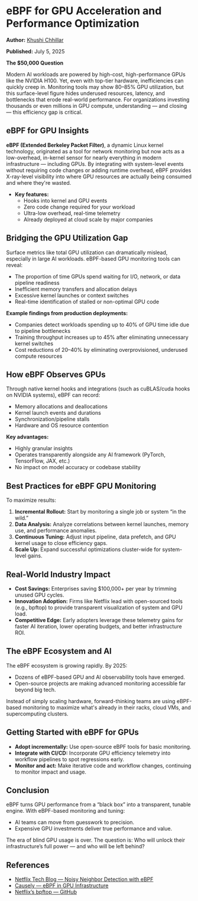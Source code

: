 # eBPF for GPU Acceleration and Performance Optimization

**Author:** [Khushi Chhillar](https://www.linkedin.com/in/kcl17/)

**Published:** July 5, 2025

**The $50,000 Question**

Modern AI workloads are powered by high-cost, high-performance GPUs like the NVIDIA H100. Yet, even with top-tier hardware, inefficiencies can quickly creep in. Monitoring tools may show 80–85% GPU utilization, but this surface-level figure hides underused resources, latency, and bottlenecks that erode real-world performance. For organizations investing thousands or even millions in GPU compute, understanding — and closing — this efficiency gap is critical.

## eBPF for GPU Insights

**eBPF (Extended Berkeley Packet Filter)**, a dynamic Linux kernel technology, originated as a tool for network monitoring but now acts as a low-overhead, in-kernel sensor for nearly everything in modern infrastructure — including GPUs. By integrating with system-level events without requiring code changes or adding runtime overhead, eBPF provides X-ray-level visibility into where GPU resources are actually being consumed and where they're wasted.

- **Key features:**
  - Hooks into kernel and GPU events
  - Zero code change required for your workload
  - Ultra-low overhead, real-time telemetry
  - Already deployed at cloud scale by major companies

## Bridging the GPU Utilization Gap

Surface metrics like total GPU utilization can dramatically mislead, especially in large AI workloads. eBPF-based GPU monitoring tools can reveal:

- The proportion of time GPUs spend waiting for I/O, network, or data pipeline readiness
- Inefficient memory transfers and allocation delays
- Excessive kernel launches or context switches
- Real-time identification of stalled or non-optimal GPU code

**Example findings from production deployments:**

- Companies detect workloads spending up to 40% of GPU time idle due to pipeline bottlenecks
- Training throughput increases up to 45% after eliminating unnecessary kernel switches
- Cost reductions of 20–40% by eliminating overprovisioned, underused compute resources

## How eBPF Observes GPUs

Through native kernel hooks and integrations (such as cuBLAS/cuda hooks on NVIDIA systems), eBPF can record:

- Memory allocations and deallocations
- Kernel launch events and durations
- Synchronization/pipeline stalls
- Hardware and OS resource contention

**Key advantages:**

- Highly granular insights
- Operates transparently alongside any AI framework (PyTorch, TensorFlow, JAX, etc.)
- No impact on model accuracy or codebase stability

## Best Practices for eBPF GPU Monitoring

To maximize results:

1. **Incremental Rollout:** Start by monitoring a single job or system “in the wild.”
2. **Data Analysis:** Analyze correlations between kernel launches, memory use, and performance anomalies.
3. **Continuous Tuning:** Adjust input pipeline, data prefetch, and GPU kernel usage to close efficiency gaps.
4. **Scale Up:** Expand successful optimizations cluster-wide for system-level gains.

## Real-World Industry Impact

- **Cost Savings:** Enterprises saving $100,000+ per year by trimming unused GPU cycles.
- **Innovation Adoption:** Firms like Netflix lead with open-sourced tools (e.g., bpftop) to provide transparent visualization of system and GPU load.
- **Competitive Edge:** Early adopters leverage these telemetry gains for faster AI iteration, lower operating budgets, and better infrastructure ROI.

## The eBPF Ecosystem and AI

The eBPF ecosystem is growing rapidly. By 2025:

- Dozens of eBPF-based GPU and AI observability tools have emerged.
- Open-source projects are making advanced monitoring accessible far beyond big tech.

Instead of simply scaling hardware, forward-thinking teams are using eBPF-based monitoring to maximize what's already in their racks, cloud VMs, and supercomputing clusters.

## Getting Started with eBPF for GPUs

- **Adopt incrementally:** Use open-source eBPF tools for basic monitoring.
- **Integrate with CI/CD:** Incorporate GPU efficiency telemetry into workflow pipelines to spot regressions early.
- **Monitor and act:** Make iterative code and workflow changes, continuing to monitor impact and usage.

## Conclusion

eBPF turns GPU performance from a “black box” into a transparent, tunable engine. With eBPF-based monitoring and tuning:

- AI teams can move from guesswork to precision.
- Expensive GPU investments deliver true performance and value.

The era of blind GPU usage is over. The question is: Who will unlock their infrastructure’s full power — and who will be left behind?

## References

- [Netflix Tech Blog — Noisy Neighbor Detection with eBPF](https://netflixtechblog.com/noisy-neighbor-detection-with-ebpf-64b1f4b3bbdd)
- [Causely — eBPF in GPU Infrastructure](https://www.causely.ai/blog/the-use-of-ebpf-in-netflix-gpu-infrastructure-windows-programs-and-more)
- [Netflix’s bpftop — GitHub](https://github.com/Netflix/bpftop)
